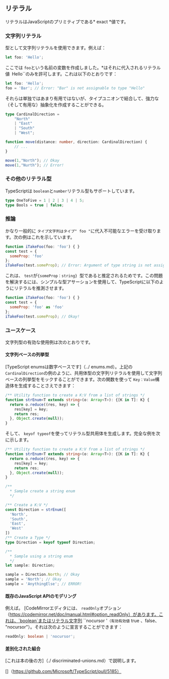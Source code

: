 ## リテラル
リテラルはJavaScriptのプリミティブである* exact *値です。

### 文字列リテラル

型として文字列リテラルを使用できます。例えば：

```ts
let foo: 'Hello';
```

ここでは `foo`という名前の変数を作成しました。*はそれに代入されるリテラル値` `Hello``のみを許可します。これは以下のとおりです：

```ts
let foo: 'Hello';
foo = 'Bar'; // Error: "Bar" is not assignable to type "Hello"
```

それらは単独ではあまり有用ではないが、タイプユニオンで結合して、強力な（そして有用な）抽象化を作成することができる。

```ts
type CardinalDirection =
    "North"
    | "East"
    | "South"
    | "West";

function move(distance: number, direction: CardinalDirection) {
    // ...
}

move(1,"North"); // Okay
move(1,"Nurth"); // Error!
```

### その他のリテラル型
TypeScriptは `boolean`と`number`リテラル型もサポートしています。

```ts
type OneToFive = 1 | 2 | 3 | 4 | 5;
type Bools = true | false;
```

### 推論
かなり一般的に `タイプ文字列はタイプ" foo "`に代入不可能なエラーを受け取ります。次の例はこれを示しています。

```js
function iTakeFoo(foo: 'foo') { }
const test = {
  someProp: 'foo'
};
iTakeFoo(test.someProp); // Error: Argument of type string is not assignable to parameter of type 'foo'
```

これは、 `test`が`{someProp：string} `型であると推定されるためです。この問題を解決するには、シンプルな型アサーションを使用して、TypeScriptに以下のようにリテラルを推測させます。

```js
function iTakeFoo(foo: 'foo') { }
const test = {
  someProp: 'foo' as 'foo'
};
iTakeFoo(test.someProp); // Okay!
```

### ユースケース
文字列型の有効な使用例は次のとおりです。

#### 文字列ベースの列挙型

[TypeScript enumsは数字ベースです]（../ enums.md）。上記の `CardinalDirection`の例のように、共用体型の文字列リテラルを使用して文字列ベースの列挙型をモックすることができます。次の関数を使って `Key：Value`構造体を生成することさえできます：

```ts
/** Utility function to create a K:V from a list of strings */
function strEnum<T extends string>(o: Array<T>): {[K in T]: K} {
  return o.reduce((res, key) => {
    res[key] = key;
    return res;
  }, Object.create(null));
}
```

そして、 `keyof typeof`を使ってリテラル型共用体を生成します。完全な例を次に示します。

```ts
/** Utility function to create a K:V from a list of strings */
function strEnum<T extends string>(o: Array<T>): {[K in T]: K} {
  return o.reduce((res, key) => {
    res[key] = key;
    return res;
  }, Object.create(null));
}

/**
  * Sample create a string enum
  */

/** Create a K:V */
const Direction = strEnum([
  'North',
  'South',
  'East',
  'West'
])
/** Create a Type */
type Direction = keyof typeof Direction;

/** 
  * Sample using a string enum
  */
let sample: Direction;

sample = Direction.North; // Okay
sample = 'North'; // Okay
sample = 'AnythingElse'; // ERROR!
```

#### 既存のJavaScript APIのモデリング

例えば。 [CodeMirrorエディタには、 `readOnly`オプション（https://codemirror.net/doc/manual.html#option_readOnly）があります。これは、`boolean`またはリテラル文字列 ``nocursor '`（有効有効値` true 、false、 "nocursor"）。それは次のように宣言することができます：

```ts
readOnly: boolean | 'nocursor';
```

#### 差別化された組合

[これは本の後の方]（./ discriminated-unions.md）で説明します。


[]（https://github.com/Microsoft/TypeScript/pull/5185）
